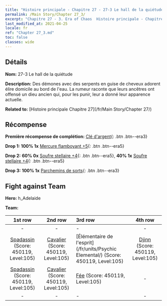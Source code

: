 ```yaml
---
title: "Histoire principale - Chapitre 27 - 27-3 Le hall de la quiétude"
permalink: /Main Story/Chapter 27_3/
excerpt: "Chapitre 27 - 3. Era of Chaos  Histoire principale - Chapitre 27_3. 27-3 Le hall de la quiétude"
last_modified_at: 2021-04-25
locale: fr
ref: "Chapter 27_3.md"
toc: false
classes: wide
---
```


## Détails

 **Nom:** 27-3 Le hall de la quiétude

 **Description:** Des démones avec des serpents en guise de cheveux adorent élire domicile au bord de l'eau. La rumeur raconte que leurs ancêtres ont offensé un dieu ancien qui, pour les punir, leur a donné leur apparence actuelle.

 **Related to:** [Histoire principale Chapitre 27](/fr/Main Story/Chapter 27/)

## Récompense

 **Première récompense de complétion:** [Clé d'argent](/ItemsFR/con_693/){: .btn .btn--era3}

 **Drop 1:** **100% 1x** [Mercure flamboyant +5](/ItemsFR/mat_98/){: .btn .btn--era5}

 **Drop 2:** **60% 0x** [Soufre stellaire +4](/ItemsFR/mat_92/){: .btn .btn--era5}, **40% 1x** [Soufre stellaire +4](/ItemsFR/mat_92/){: .btn .btn--era5}

 **Drop 3:** **100% 1x** [Parchemins de sorts](/ItemsFR/con_694/){: .btn .btn--era3}


## Fight against Team
 **Hero:** h_Adelaide

 **Team:**


  | 1st row | 2nd row | 3rd row | 4th row |
  |:----:|:----:|:----|:----:|
  | - | - | - | - |
  | [Spadassin](/fr/units/Swordsman/) (Score: 450119, Level:105)  | [Cavalier](/fr/units/Cavalier/) (Score: 450119, Level:105)  | [Élémentaire de l'esprit](/fr/units/Psychic Elemental/) (Score: 450119, Level:105)  | [Djinn](/fr/units/Genie/) (Score: 450119, Level:105)  |
  | [Spadassin](/fr/units/Swordsman/) (Score: 450119, Level:105)  | [Cavalier](/fr/units/Cavalier/) (Score: 450119, Level:105)  | [Fée](/fr/units/Sprite/) (Score: 450119, Level:105)  | - |
  | - | - | - | - |


